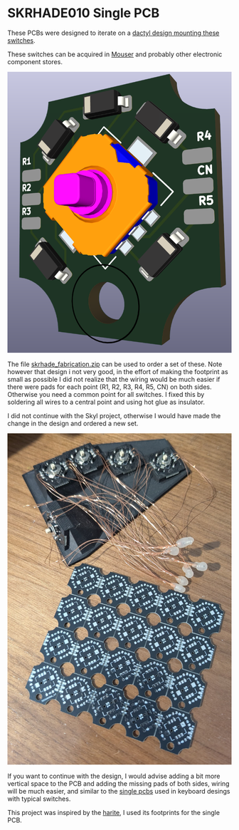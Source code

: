 # SKRHADE010 Single PCB
These PCBs were designed to iterate on a [dactyl design mounting these switches](https://github.com/jonboh/skyl_prototype).

These switches can be acquired in [Mouser](https://eu.mouser.com/ProductDetail/688-SKRHAD) and probably other electronic component stores.

![PCB 3D View](./assets/pbc_3d_view.png)

The file [skrhade_fabrication.zip](./skrhade_fabrication.zip) can be used to
order a set of these. Note however that design i not very good, in the effort
of making the footprint as small as possible I did not realize that the wiring would be much easier
if there were pads for each point (R1, R2, R3, R4, R5, CN) on both sides. Otherwise you need a common
point for all switches. I fixed this by soldering all wires to a central point and using hot glue as
insulator.

I did not continue with the Skyl project, otherwise I would have
made the change in the design and ordered a new set.

![PCB Panel and wiring](./assets/skrhade_and_wiring.jpeg)

If you want to continue with the design, I would advise adding a bit more vertical space to the PCB
and adding the missing pads of both sides, wiring will be much easier, and similar to the [single
pcbs](https://github.com/jonboh/amoeba-cherry-ulp?tab=readme-ov-file#back) used in keyboard desings with typical switches.

This project was inspired by the [harite](https://github.com/dlip/harite), I used its footprints for the single PCB.
